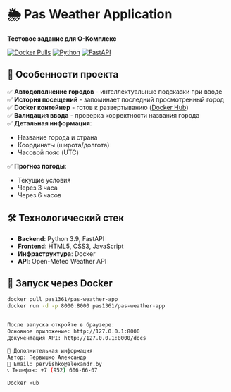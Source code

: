 # 🌦️ Pas Weather Application

**Тестовое задание для О-Комплекс**

[![Docker Pulls](https://img.shields.io/docker/pulls/pas1361/pas-weather-app?style=flat-square)](https://hub.docker.com/r/pas1361/pas-weather-app)
[![Python](https://img.shields.io/badge/Python-3.9+-blue?style=flat-square)](https://python.org)
[![FastAPI](https://img.shields.io/badge/Framework-FastAPI-green?style=flat-square)](https://fastapi.tiangolo.com)

## 🚀 Особенности проекта

✅ **Автодополнение городов** - интеллектуальные подсказки при вводе  
✅ **История посещений** - запоминает последний просмотренный город  
✅ **Docker контейнер** - готов к развертыванию ([Docker Hub](https://hub.docker.com/r/pas1361/pas-weather-app))  
✅ **Валидация ввода** - проверка корректности названия города  
✅ **Детальная информация**:
   - Название города и страна
   - Координаты (широта/долгота)
   - Часовой пояс (UTC)
     
✅ **Прогноз погоды**:
   - Текущие условия
   - Через 3 часа
   - Через 6 часов

## 🛠️ Технологический стек

- **Backend**: Python 3.9, FastAPI
- **Frontend**: HTML5, CSS3, JavaScript
- **Инфраструктура**: Docker
- **API**: Open-Meteo Weather API

## 🐳 Запуск через Docker

```bash
docker pull pas1361/pas-weather-app
docker run -d -p 8000:8000 pas1361/pas-weather-app


После запуска откройте в браузере:
Основное приложение: http://127.0.0.1:8000
Документация API: http://127.0.0.1:8000/docs

📝 Дополнительная информация
Автор: Первишко Александр
📧 Email: pervishko@alexandr.by
📞 Телефон: +7 (952) 606-66-07

Docker Hub

